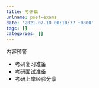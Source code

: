 ```yaml
---
title: 考研篇
urlname: post-exams
date: '2021-07-10 00:10:37 +0800'
tags: []
categories: []
---
```


内容预警

- 考研复习准备
- 考研面试准备
- 考研上岸经验分享
